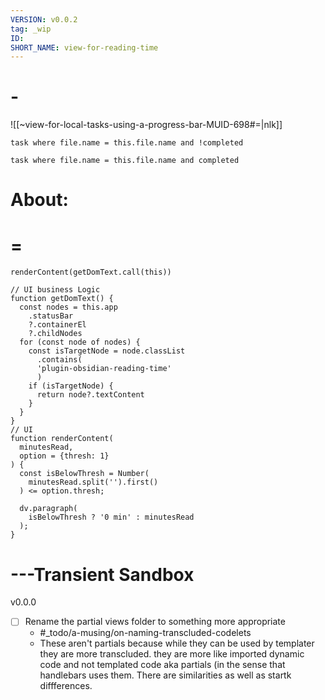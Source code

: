 ```yaml
---
VERSION: v0.0.2
tag: _wip
ID: 
SHORT_NAME: view-for-reading-time
---
```


# -

![[~view-for-local-tasks-using-a-progress-bar-MUID-698#=|nlk]]

```dataview
task where file.name = this.file.name and !completed
```

```dataview
task where file.name = this.file.name and completed
```
# About: 


# =

~~~dataviewjs
renderContent(getDomText.call(this))

// UI business Logic
function getDomText() {
  const nodes = this.app
    .statusBar
    ?.containerEl
    ?.childNodes
  for (const node of nodes) {
    const isTargetNode = node.classList
      .contains(
      'plugin-obsidian-reading-time'
      )
    if (isTargetNode) {
      return node?.textContent
    }
  }
}
// UI
function renderContent(
  minutesRead,
  option = {thresh: 1}
) {
  const isBelowThresh = Number(
    minutesRead.split('').first()
  ) <= option.thresh;

  dv.paragraph(
    isBelowThresh ? '0 min' : minutesRead
  );
}
~~~

# ---Transient Sandbox

v0.0.0

- [ ] Rename the partial views folder to something more appropriate
  - #\_todo/a-musing/on-naming-transcluded-codelets
  - These aren't partials because while they can be used by templater they are more transcluded. they are more like imported dynamic code and not templated code aka partials (in the sense that handlebars uses them. There are similarities as well as startk diffferences.

